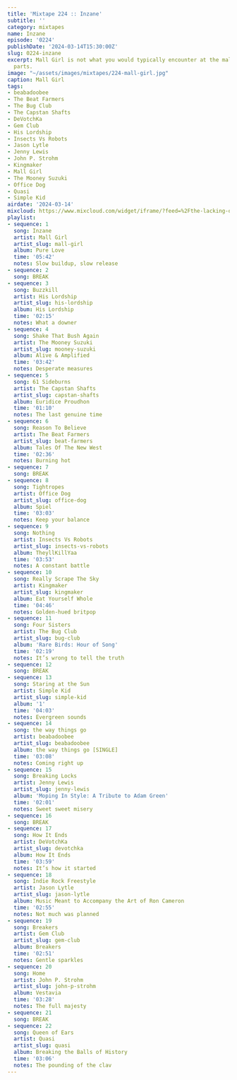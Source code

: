 ```yaml
---
title: 'Mixtape 224 :: Inzane'
subtitle: ''
category: mixtapes
name: Inzane
episode: '0224'
publishDate: '2024-03-14T15:30:00Z'
slug: 0224-inzane
excerpt: Mall Girl is not what you would typically encounter at the mall around these
  parts.
image: "~/assets/images/mixtapes/224-mall-girl.jpg"
caption: Mall Girl
tags:
- beabadoobee
- The Beat Farmers
- The Bug Club
- The Capstan Shafts
- DeVotchKa
- Gem Club
- His Lordship
- Insects Vs Robots
- Jason Lytle
- Jenny Lewis
- John P. Strohm
- Kingmaker
- Mall Girl
- The Mooney Suzuki
- Office Dog
- Quasi
- Simple Kid
airdate: '2024-03-14'
mixcloud: https://www.mixcloud.com/widget/iframe/?feed=%2Fthe-lacking-org%2Fwjgzvz-224-inzane%2F&hide_artwork=1&hide_cover=1&light=1
playlist:
- sequence: 1
  song: Inzane
  artist: Mall Girl
  artist_slug: mall-girl
  album: Pure Love
  time: '05:42'
  notes: Slow buildup, slow release
- sequence: 2
  song: BREAK
- sequence: 3
  song: Buzzkill
  artist: His Lordship
  artist_slug: his-lordship
  album: His Lordship
  time: '02:15'
  notes: What a downer
- sequence: 4
  song: Shake That Bush Again
  artist: The Mooney Suzuki
  artist_slug: mooney-suzuki
  album: Alive & Amplified
  time: '03:42'
  notes: Desperate measures
- sequence: 5
  song: 61 Sideburns
  artist: The Capstan Shafts
  artist_slug: capstan-shafts
  album: Euridice Proudhon
  time: '01:10'
  notes: The last genuine time
- sequence: 6
  song: Reason To Believe
  artist: The Beat Farmers
  artist_slug: beat-farmers
  album: Tales Of The New West
  time: '02:36'
  notes: Burning hot
- sequence: 7
  song: BREAK
- sequence: 8
  song: Tightropes
  artist: Office Dog
  artist_slug: office-dog
  album: Spiel
  time: '03:03'
  notes: Keep your balance
- sequence: 9
  song: Nothing
  artist: Insects Vs Robots
  artist_slug: insects-vs-robots
  album: TheyllKillYaa
  time: '03:53'
  notes: A constant battle
- sequence: 10
  song: Really Scrape The Sky
  artist: Kingmaker
  artist_slug: kingmaker
  album: Eat Yourself Whole
  time: '04:46'
  notes: Golden-hued britpop
- sequence: 11
  song: Four Sisters
  artist: The Bug Club
  artist_slug: bug-club
  album: 'Rare Birds: Hour of Song'
  time: '02:19'
  notes: It’s wrong to tell the truth
- sequence: 12
  song: BREAK
- sequence: 13
  song: Staring at the Sun
  artist: Simple Kid
  artist_slug: simple-kid
  album: '1'
  time: '04:03'
  notes: Evergreen sounds
- sequence: 14
  song: the way things go
  artist: beabadoobee
  artist_slug: beabadoobee
  album: the way things go [SINGLE]
  time: '03:08'
  notes: Coming right up
- sequence: 15
  song: Breaking Locks
  artist: Jenny Lewis
  artist_slug: jenny-lewis
  album: 'Moping In Style: A Tribute to Adam Green'
  time: '02:01'
  notes: Sweet sweet misery
- sequence: 16
  song: BREAK
- sequence: 17
  song: How It Ends
  artist: DeVotchKa
  artist_slug: devotchka
  album: How It Ends
  time: '03:59'
  notes: It’s how it started
- sequence: 18
  song: Indie Rock Freestyle
  artist: Jason Lytle
  artist_slug: jason-lytle
  album: Music Meant to Accompany the Art of Ron Cameron
  time: '02:55'
  notes: Not much was planned
- sequence: 19
  song: Breakers
  artist: Gem Club
  artist_slug: gem-club
  album: Breakers
  time: '02:51'
  notes: Gentle sparkles
- sequence: 20
  song: Home
  artist: John P. Strohm
  artist_slug: john-p-strohm
  album: Vestavia
  time: '03:28'
  notes: The full majesty
- sequence: 21
  song: BREAK
- sequence: 22
  song: Queen of Ears
  artist: Quasi
  artist_slug: quasi
  album: Breaking the Balls of History
  time: '03:06'
  notes: The pounding of the clav
---
```


